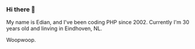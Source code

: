 ### Hi there 👋

My name is Edian, and I've been coding PHP since 2002. Currently I'm 30 years old and linving in Eindhoven, NL.

Woopwoop.

<!--
**eddiejan/eddiejan** is a ✨ _special_ ✨ repository because its `README.md` (this file) appears on your GitHub profile.

Here are some ideas to get you started:

- 🔭 I’m currently working on ...
- 🌱 I’m currently learning ...
- 👯 I’m looking to collaborate on ...
- 🤔 I’m looking for help with ...
- 💬 Ask me about ...
- 📫 How to reach me: ...
- 😄 Pronouns: ...
- ⚡ Fun fact: ...
-->
